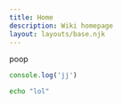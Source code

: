```yaml
---
title: Home
description: Wiki homepage
layout: layouts/base.njk
---
```


poop

```js
console.log('jj')
```

```bash
echo "lol"
```